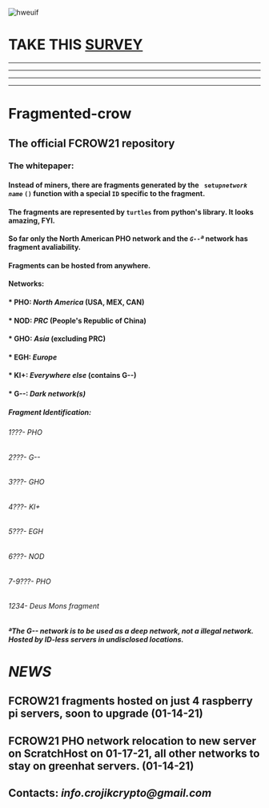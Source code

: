 ![hweuif](https://1.bp.blogspot.com/-75gc1-iUIWg/YA7fRqrfkII/AAAAAAAABMg/OTNJF9QM1EQ8r0mY43rXkiPkXhWxihSbgCLcBGAsYHQ/s1120/FCROW21.png)
# TAKE THIS [SURVEY](https://forms.gle/SuYht1zdpzfSZZhEA)
***
***
***
***

# Fragmented-crow
## The official FCROW21 repository
### The whitepaper:
#### Instead of miners, there are fragments generated by the ` setup`*`network name`* `()` function with a special `ID` specific to the fragment.
#### The fragments are represented by `turtles` from python's library. It looks amazing, FYI.
#### So far only the North American PHO network and the *`G--`ª* network has fragment avaliability.
#### Fragments can be hosted from anywhere.
#### Networks:
#### *  PHO: _North America_ (USA, MEX, CAN)
#### *  NOD: _PRC_ (People's Republic of China)
#### *  GHO: _Asia_ (excluding PRC)
#### *  EGH: _Europe_
#### *  KI+: _Everywhere else_ (contains G--)
#### *  G--: _Dark network(s)_
##### Fragment Identification:
###### 1???- PHO
###### 2???- G--
###### 3???- GHO
###### 4???- KI+
###### 5???- EGH
###### 6???- NOD
###### 7-9???- PHO
###### 1234- Deus Mons fragment

#####    ªThe G-- network is to be used as a deep network, not a illegal network. Hosted by ID-less servers in undisclosed locations.


# _NEWS_
## FCROW21 fragments hosted on just 4 raspberry pi servers, soon to upgrade (01-14-21)
## FCROW21 PHO network relocation to new server on ScratchHost on 01-17-21, all other networks to stay on greenhat servers. (01-14-21)
## Contacts: _info.crojikcrypto@gmail.com_
